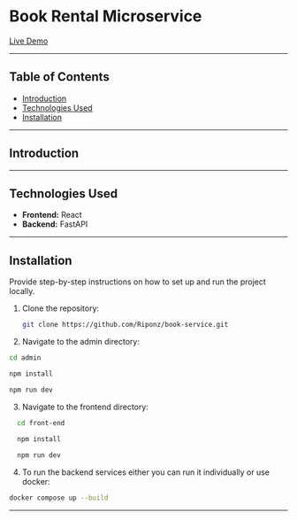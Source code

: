 # Book Rental Microservice
[Live Demo](https://bookrental-murex.vercel.app)

---


## Table of Contents
- [Introduction](#introduction)
- [Technologies Used](#technologies-used)
- [Installation](#installation)

---

## Introduction



---

## Technologies Used

- **Frontend:** React
- **Backend:** FastAPI

---

## Installation

Provide step-by-step instructions on how to set up and run the project locally.

1. Clone the repository:
   ```bash
   git clone https://github.com/Riponz/book-service.git
   ```

2. Navigate to the admin directory:
  ```bash
  cd admin

  npm install
  
  npm run dev
  ```
3. Navigate to the frontend directory:
```bash
  cd front-end

  npm install
  
  npm run dev
  ```
4. To run the backend services either you can run it individually or use docker:
```bash
docker compose up --build
  ```

---
